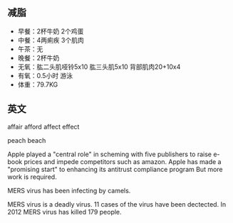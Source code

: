 ## 减脂 ##
* 早餐：2杯牛奶 2个鸡蛋
* 中餐：4两痢疾 3个肌肉
* 午茶：无
* 晚餐：2杯牛奶
* 无氧：肱二头肌哑铃5x10 肱三头肌5x10 背部肌肉20+10x4
* 有氧：0.5小时 游泳
* 体重：79.7KG

## 英文 ##
affair afford affect effect


peach beach


Apple played a "central role" in scheming with five publishers to raise e-book
prices and impede competitors such as amazon.
Apple has made a "promising start" to enhancing its antitrust compliance program
But more work is required.


MERS virus has been infecting by camels.

MERS virus is a deadly virus.
11 cases of the virus have been dectected.
In 2012 MERS virus has killed 179 people.


